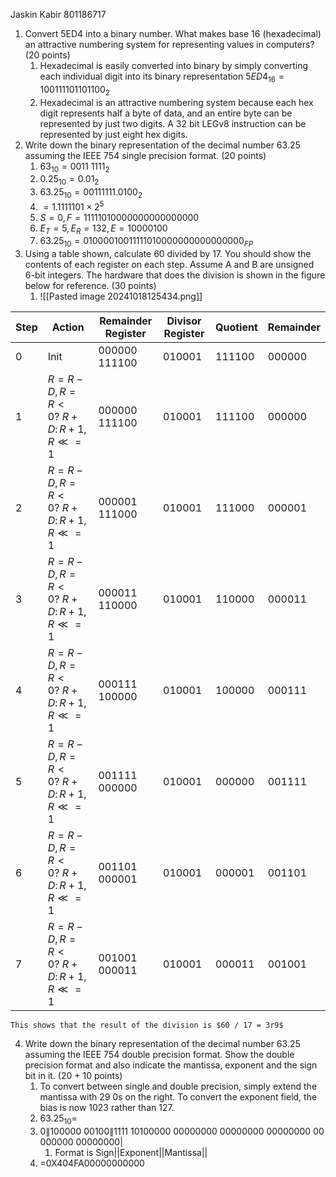 Jaskin Kabir
801186717

1. Convert 5ED4 into a binary number. What makes base 16 (hexadecimal) an attractive numbering system for representing values in computers? (20 points)
	1. Hexadecimal is easily converted into binary by simply converting each individual digit into its binary representation $5ED4_{16} = 1001 1110 1101 100_{2}$
	2. Hexadecimal is an attractive numbering system because each hex digit represents half a byte of data, and an entire byte can be represented by just two digits. A 32 bit LEGv8 instruction can be represented by just eight hex digits.
2. Write down the binary representation of the decimal number 63.25 assuming the IEEE 754 single precision format. (20 points)
	1. $63_{10}=0011\ 1111_{2}$
	2. $0.25_{10}=0.01_{2}$
	3. $63.25_{10}=00111111.0100_{2}$
	4. $=1.1111101 \times 2^{5}$
	5. $S=0,\, F=11111010000000000000000$
	6. $E_{T}=5,\,E_{R}=132,\,E=10000100$
	7. $63.25_{10}=01000010011111010000000000000000_{FP}$
3. Using a table shown, calculate 60 divided by 17. You should show the contents of each register on each step. Assume A and B are unsigned 6-bit integers. The hardware that does the division is shown in the figure below for reference. (30 points) 
	1. ![[Pasted image 20241018125434.png]]

| Step | Action                                   | Remainder Register | Divisor Register | Quotient | Remainder |
| ---- | ---------------------------------------- | ------------------ | ---------------- | -------- | --------- |
| 0    | Init                                     | 000000 111100      | 010001           | 111100   | 000000    |
| 1    | $R=R-D,\,R=R < 0 ?\ R+D:\, R+1,\,R\ll=1$ | 000000 111100      | 010001           | 111100   | 000000    |
| 2    | $R=R-D,\,R=R < 0 ?\ R+D:\, R+1,\,R\ll=1$ | 000001 111000      | 010001           | 111000   | 000001    |
| 3    | $R=R-D,\,R=R < 0 ?\ R+D:\, R+1,\,R\ll=1$ | 000011 110000      | 010001           | 110000   | 000011    |
| 4    | $R=R-D,\,R=R < 0 ?\ R+D:\, R+1,\,R\ll=1$ | 000111 100000      | 010001           | 100000   | 000111    |
| 5    | $R=R-D,\,R=R < 0 ?\ R+D:\, R+1,\,R\ll=1$ | 001111 000000      | 010001           | 000000   | 001111    |
| 6    | $R=R-D,\,R=R < 0 ?\ R+D:\, R+1,\,R\ll=1$ | 001101 000001      | 010001           | 000001   | 001101    |
| 7    | $R=R-D,\,R=R < 0 ?\ R+D:\, R+1,\,R\ll=1$ | 001001 000011      | 010001           | 000011   | 001001    |
	This shows that the result of the division is $60 / 17 = 3r9$

4. Write down the binary representation of the decimal number 63.25 assuming the IEEE 754 double precision format. Show the double precision format and also indicate the mantissa, exponent and the sign bit in it. (20 + 10 points)
	1. To convert between single and double precision, simply extend the mantissa with 29 0s on the right. To convert the exponent field, the bias is now 1023 rather than 127.
	2. $63.25_{10}=$
	3. $0\| 100000\ 00100\| 1111\ 10100000\ 00000000\ 00000000\ 00000000\ 00000000\ 00000000|$
		1. Format is Sign||Exponent||Mantissa||
	4. =0X404FA00000000000